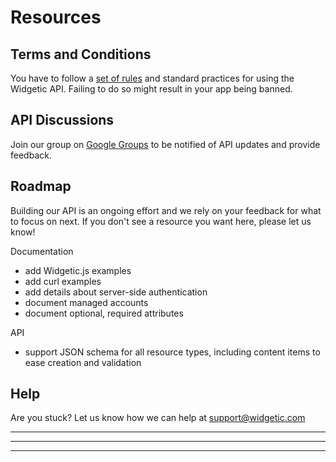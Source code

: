 # Resources

## Terms and Conditions
You have to follow a [set of rules](https://widgetic.com/api-terms-of-use) and standard practices for using the Widgetic API. Failing to do so might result in your app being banned. 

<!-- TODO: add link -->

## API Discussions

Join our group on [Google Groups](https://groups.google.com/d/forum/widgetic) to be notified of API updates and provide feedback.

## Roadmap
Building our API is an ongoing effort and we rely on your feedback for what to focus on next. If you don't see a resource you want here, please let us know!

Documentation

* add Widgetic.js examples
* add curl examples
* add details about server-side authentication
* document managed accounts
* document optional, required attributes

API

* support JSON schema for all resource types, including content items to ease creation and validation

## Help
Are you stuck? Let us know how we can help at [support@widgetic.com](mailto:support@widgetic.com)

---
---
---